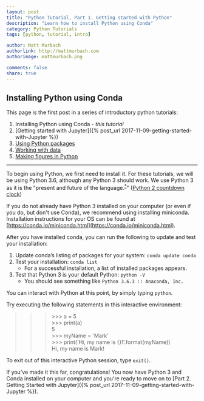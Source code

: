 ```yaml
---
layout: post
title: "Python Tutorial, Part 1. Getting started with Python"
description: "Learn how to install Python using Conda"
category: Python Tutorials
tags: [python, tutorial, intro]

author: Matt Murbach
authorlink: http://mattmurbach.com
authorimage: mattmurbach.png

comments: false
share: true
---
```

## Installing Python using Conda

This page is the first post in a series of introductory python tutorials:
1. Installing Python using Conda - *this tutorial*
2. [Getting started with Jupyter]({% post_url 2017-11-09-getting-started-with-Jupyter %})
3. [Using Python packages]()
4. [Working with data]()
5. [Making figures in Python]()

<hr>

To begin using Python, we first need to install it. For these tutorials, we will be using Python 3.6, although any Python 3 should work. We use Python 3 as it is the "present and future of the language.<sup>[\*](https://wiki.python.org/moin/Python2orPython3)</sup>" ([Python 2 countdown clock](https://pythonclock.org/))

If you do not already have Python 3 installed on your computer (or even if you do, but don't use Conda), we recommend using installing miniconda.
Installation instructions for your OS can be found at [https://conda.io/miniconda.html](https://conda.io/miniconda.html).

After you have installed conda, you can run the following to update and test your installation:

1. Update conda’s listing of packages for your system: `conda update conda`
2. Test your installation: `conda list`
    - For a successful installation, a list of installed packages appears.
3. Test that Python 3 is your default Python: `python -V`
    - You should see something like `Python 3.6.3 :: Anaconda, Inc.`

You can interact with Python at this point, by simply typing `python`.

Try executing the following statements in this interactive environment:
>>> \>\>\> a = 5 <br>
>>> \>\>\> print(a) <br>
>>> 5 <br>
>>> \>\>\> myName = 'Mark' <br>
>>> \>\>\> print('Hi, my name is {}!'.format(myName)) <br>
>>> Hi, my name is Mark!

To exit out of this interactive Python session, type `exit()`.

If you've made it this far, congratulations!
You now have Python 3 and Conda installed on your computer and you're ready to move on to [Part 2. Getting Started with Jupyter]({% post_url 2017-11-09-getting-started-with-Jupyter %}).
